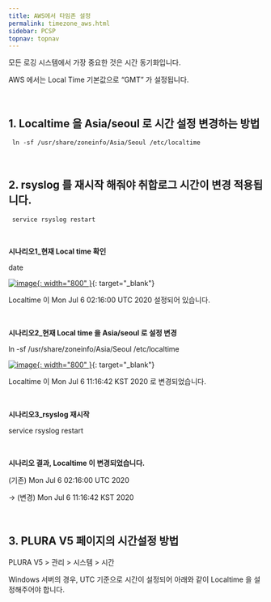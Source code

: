 ```yaml
---
title: AWS에서 타임존 설정
permalink: timezone_aws.html
sidebar: PCSP
topnav: topnav
---
```


모든 로깅 시스템에서 가장 중요한 것은 시간 동기화입니다.

AWS 에서는 Local Time 기본값으로 “GMT” 가 설정됩니다.

<br />

## 1. Localtime 을 Asia/seoul 로 시간 설정 변경하는 방법

     ln -sf /usr/share/zoneinfo/Asia/Seoul /etc/localtime

<br />

## 2. rsyslog 를 재시작 해줘야 취합로그 시간이 변경 적용됩니다.

     service rsyslog restart

<br />

**시나리오1_현재 Local time 확인**

date

[![image](/docs/images/Public_Cloud/timezone/01.png){: width="800" }](/docs/images/Public_Cloud/timezone/01.png){: target="_blank"}  

Localtime 이 Mon Jul 6 02:16:00 UTC 2020 설정되어 있습니다.

<br />

**시나리오2_현재 Local time 을 Asia/seoul 로 설정 변경**

ln -sf /usr/share/zoneinfo/Asia/Seoul /etc/localtime

[![image](/docs/images/Public_Cloud/timezone/02.png){: width="800" }](/docs/images/Public_Cloud/timezone/02.png){: target="_blank"}

Localtime 이 Mon Jul 6 11:16:42 KST 2020 로 변경되었습니다.

<br />

**시나리오3_rsyslog 재시작**

service rsyslog restart

<br />

**시나리오 결과, Localtime 이 변경되었습니다.**

(기존) Mon Jul 6 02:16:00 UTC 2020  

→ (변경) Mon Jul 6 11:16:42 KST 2020

<br />

## 3. PLURA V5 페이지의 시간설정 방법

PLURA V5 > 관리 > 시스템 > 시간

Windows 서버의 경우, UTC 기준으로 시간이 설정되어 아래와 같이 Localtime 을 설정해주어야 합니다.